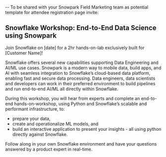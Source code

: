 -- To be shared with your Snowpark Field Marketing team as potential template for attendee registration page invite:

## Snowflake Workshop: End-to-End Data Science using Snowpark
Join Snowflake on [date] for a 2hr hands-on-lab exclusively built for [Customer Name]!

Snowflake offers several new capabilities supporting Data Engineering and AI/ML use cases. Snowpark is a modern way to mobile data, build apps, and AI with seamless integration to Snowflake’s cloud-based data platform, enabling fast and secure data processing. Data engineers, data scientists and developers can work in their preferred environment to build pipelines and run end-to-end AI/ML all directly within Snowflake. 

During this workshop, you will hear from experts and complete an end-to-end hands-on-workshop, using Python and Snowflake’s scalable and performant infrastructure,  to:
- prepare your data,
- create and operationalize ML models, and
- build an interactive application to present your insights - all using python directly against Snowflake.

Follow along in your own Snowflake environment and have your questions answered by a product expert in real-time.

